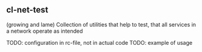 cl-net-test
-----------

(growing and lame) Collection of utilities that help to test, that
all services in a network operate as intended

TODO: configuration in rc-file, not in actual code
TODO: example of usage
